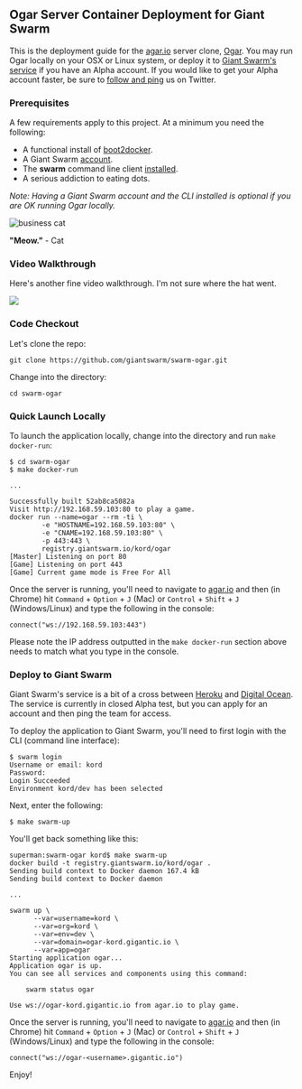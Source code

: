 ## Ogar Server Container Deployment for Giant Swarm
This is the deployment guide for the [agar.io](http://agar.io/) server clone, [Ogar](https://github.com/vram4/Ogar). You may run Ogar locally on your OSX or Linux system, or deploy it to [Giant Swarm's service](https://giantswarm.io/) if you have an Alpha account. If you would like to get your Alpha account faster, be sure to [follow and ping](https://twitter.com/giantswarm/) us on Twitter.

### Prerequisites
A few requirements apply to this project. At a minimum you need the following:

* A functional install of [boot2docker](https://github.com/kordless/boot2docker-ing).
* A Giant Swarm [account](https://giantswarm.io).
* The **swarm** command line client [installed](http://docs.giantswarm.io/reference/installation/). 
* A serious addiction to eating dots.

*Note: Having a Giant Swarm account and the CLI installed is optional if you are OK running Ogar locally.*

![business cat](https://github.com/giantswarm/swarm-ogar/blob/master/assets/meme.jpg)

**"Meow."** - Cat 

### Video Walkthrough

Here's another fine video walkthrough. I'm not sure where the hat went.

[![](https://raw.githubusercontent.com/giantswarm/swarm-ogar/master/assets/video.png)](https://vimeo.com/129065168)

### Code Checkout
Let's clone the repo:

    git clone https://github.com/giantswarm/swarm-ogar.git

Change into the directory:

	cd swarm-ogar
	
### Quick Launch Locally
To launch the application locally, change into the directory and run `make docker-run`:

```
$ cd swarm-ogar
$ make docker-run

...

Successfully built 52ab8ca5082a
Visit http://192.168.59.103:80 to play a game.
docker run --name=ogar --rm -ti \
		-e "HOSTNAME=192.168.59.103:80" \
		-e "CNAME=192.168.59.103:80" \
		-p 443:443 \
		registry.giantswarm.io/kord/ogar
[Master] Listening on port 80
[Game] Listening on port 443
[Game] Current game mode is Free For All
```

Once the server is running, you'll need to navigate to [agar.io](http://agar.io/) and then (in Chrome) hit `Command` + `Option` + `J` (Mac) or `Control` + `Shift` + `J` (Windows/Linux) and type the following in the console:

	connect("ws://192.168.59.103:443")

Please note the IP address outputted in the `make docker-run` section above needs to match what you type in the console.


### Deploy to Giant Swarm
Giant Swarm's service is a bit of a cross between [Heroku](https://heroku.com) and [Digital Ocean](https://digitalocean.com). The service is currently in closed Alpha test, but you can apply for an account and then ping the team for access.

To deploy the application to Giant Swarm, you'll need to first login with the CLI (command line interface):

```
$ swarm login
Username or email: kord
Password:
Login Succeeded
Environment kord/dev has been selected
```

Next, enter the following:

```
$ make swarm-up
```    

You'll get back something like this:

```
superman:swarm-ogar kord$ make swarm-up
docker build -t registry.giantswarm.io/kord/ogar .
Sending build context to Docker daemon 167.4 kB
Sending build context to Docker daemon

...

swarm up \
	  --var=username=kord \
	  --var=org=kord \
	  --var=env=dev \
	  --var=domain=ogar-kord.gigantic.io \
	  --var=app=ogar
Starting application ogar...
Application ogar is up.
You can see all services and components using this command:

    swarm status ogar

Use ws://ogar-kord.gigantic.io from agar.io to play game.
```

Once the server is running, you'll need to navigate to [agar.io](http://agar.io/) and then (in Chrome) hit `Command` + `Option` + `J` (Mac) or `Control` + `Shift` + `J` (Windows/Linux) and type the following in the console:

	connect("ws://ogar-<username>.gigantic.io")

Enjoy!

